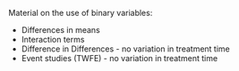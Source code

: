 Material on the use of binary variables:
- Differences in means
- Interaction terms
- Difference in Differences  - no variation in treatment time
- Event studies (TWFE) - no variation in treatment time
